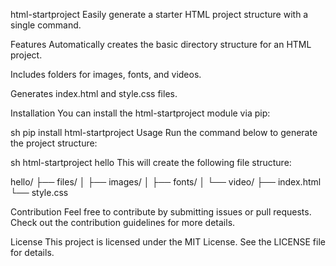 html-startproject
Easily generate a starter HTML project structure with a single command.

Features
Automatically creates the basic directory structure for an HTML project.

Includes folders for images, fonts, and videos.

Generates index.html and style.css files.

Installation
You can install the html-startproject module via pip:

sh
pip install html-startproject
Usage
Run the command below to generate the project structure:

sh
html-startproject hello
This will create the following file structure:

hello/
├── files/
│   ├── images/
│   ├── fonts/
│   └── video/
├── index.html
└── style.css

Contribution
Feel free to contribute by submitting issues or pull requests. Check out the contribution guidelines for more details.

License
This project is licensed under the MIT License. See the LICENSE file for details.
